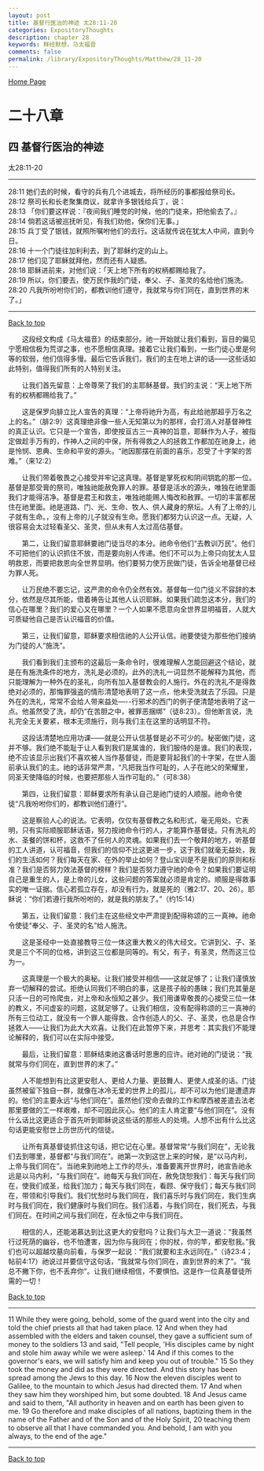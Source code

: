 ```yaml
---
layout: post
title: 基督行医治的神迹 太28:11-20
categories: ExpositoryThoughts
description: chapter 28
keywords: 释经默想，马太福音
comments: false
permalink: /library/ExpositoryThoughts/Matthew/28_11-20
---
```

[ Home Page ]({{site.baseurl}}/index) <br>

<a name="0"></a>
# 二十八章 

## 四 基督行医治的神迹

太28:11-20

***

28:11 她们去的时候，看守的兵有几个进城去，将所经历的事都报给祭司长。<br>
28:12 祭司长和长老聚集商议，就拿许多银钱给兵丁，说：<br>
28:13 「你们要这样说：『夜间我们睡觉的时候，他的门徒来，把他偷去了。』<br>
28:14 倘若这话被巡抚听见，有我们劝他，保你们无事。」<br>
28:15 兵丁受了银钱，就照所嘱咐他们的去行。这话就传说在犹太人中间，直到今日。<br>
28:16 十一个门徒往加利利去，到了耶稣约定的山上。<br>
28:17 他们见了耶稣就拜他，然而还有人疑惑。<br>
28:18 耶稣进前来，对他们说：「天上地下所有的权柄都赐给我了。<br>
28:19 所以，你们要去，使万民作我的门徒，奉父、子、圣灵的名给他们施洗。<br>
28:20 凡我所吩咐你们的，都教训他们遵守，我就常与你们同在，直到世界的末了。」<br>

***

[Back to top](#0)

&emsp;&emsp;这段经文构成《马太福音》的结束部分。祂一开始就让我们看到，盲目的偏见宁愿相信极为荒谬之事，也不愿相信真理。接着它让我们看到，一些门徒心里是何等的软弱，他们信得多慢。最后它告诉我们，我们的主在地上讲的话——这些话如此特别，值得我们所有的人特别关注。

&emsp;&emsp;让我们首先留意：上帝尊荣了我们的主耶稣基督。我们的主说：“天上地下所有的权柄都赐给我了。”

&emsp;&emsp;这是保罗向腓立比人宣告的真理：“上帝将祂升为高，有此给祂那超乎万名之上的名。”（腓2:9）这真理绝非像一些人无知第以为的那样，会打消人对基督神性的真正认识。它只是一个宣告，即使按亘古三一真神的旨意，耶稣作为人子，被指定做趁手万有的，作神人之间的中保，所有得救之人的拯救工作都加在祂身上，祂是怜悯、恩典、生命和平安的源头。“祂因那摆在前面的喜乐，忍受了十字架的苦难。”（来12:2）

&emsp;&emsp;让我们带着敬畏之心接受并牢记这真理。基督是掌死权和阴间钥匙的那一位。基督是那受膏的祭司，唯独祂能赦免罪人的罪。基督是活水的源头，唯独在祂里面我们才能得洁净。基督是君王和救主，唯独祂能赐人悔改和赦罪。一切的丰富都居住在祂里面。祂是道路、门、光、生命、牧人、供人藏身的祭坛。人有了上帝的儿子就有生命。，没有上帝的儿子就没有生命。愿我们都努力认识这一点。无疑，人很容易会太过轻看圣父、圣灵，但从未有人太过高估基督。

&emsp;&emsp;第二，让我们留意耶稣要祂门徒当尽的本分。祂命令他们“去教训万民”。他们不可把他们的认识抓住不放，而是要向别人传递。他们不可以为上帝只向犹太人显明救恩，而要把救恩向全世界显明。他们要努力使万民做门徒，告诉全地基督已经为罪人死。

&emsp;&emsp;让万民绝不要忘记，这严肃的命令仍全然有效。基督每一位门徒义不容辞的本分，依然是尽其所能，借着祷告让其他人认识耶稣。如果我们疏忽这本分，我们的信心在哪里？我们的爱心又在哪里？一个人如果不愿意向全世界显明福音，人就大可质疑他自己是否认识福音的价值。

&emsp;&emsp;第三，让我们留意，耶稣要求相信祂的人公开认信。祂要使徒为那些他们接纳为门徒的人“施洗”。

&emsp;&emsp;我们看到我们主颁布的这最后一条命令时，很难理解人怎能回避这个结论，就是在有施洗条件的地方，洗礼是必须的。此外的洗礼一词显然不能解释为其他，而只能理解为一种外在的圣礼，向所有加入基督教会的人施行。外在的洗礼不是得救绝对必须的，那悔罪强盗的情形清楚地表明了这一点，他未受洗就去了乐园。只是外在的洗礼，常常不会给人带来益处—--行邪术的西门的例子便清楚地表明了这一点。他虽然受了洗，却仍“在苦胆之中，被罪恶捆绑”（徒8:23）。但他断言说，洗礼完全无关要紧，根本无须施行，则与我们主在这里的话明显不符。

&emsp;&emsp;这段话清楚地应用功课——就是公开认信基督是必不可少的。秘密做门徒，这并不够。我们绝不能耻于让人看到我们是属谁的，我们服侍的是谁。我们的表现，绝不应该显示出我们不喜欢被人当作基督徒，而是要背起我们的十字架，在世人面前承认我们的主。祂的话非常严肃，“凡把我当作可耻的，人子在祂父的荣耀里，同圣天使降临的时候，也要把那些人当作可耻的。”（可8:38）

&emsp;&emsp;第四，让我们留意：耶稣要求所有承认自己是祂门徒的人顺服。祂命令使徒“凡我吩咐你们的，都教训他们遵行”。

&emsp;&emsp;这是察验人心的说法。它表明，仅仅有基督教之名和形式，毫无用处。它表明，只有实际顺服耶稣话语，努力按祂命令行的人，才能算作基督徒。只有洗礼的水、圣餐的饼和杯，这救不了任何人的灵魂。如果我们去一个敬拜的地方，听基督的工人讲道，认可福音，但我们的信仰不比这更进一步，这于我们就毫无益处，我们的生活如何？我们每天在家、在外的举止如何？登山宝训是不是我们的原则和标准？我们是否努力效法基督的榜样？我们是否努力遵守祂的命令？如果我们要证明自己是重生的人，是上帝的儿女，这些问题的答案就必须是肯定的。顺服是得救事实的唯一证据。信心若孤立存在，却没有行为，就是死的（雅2:17、20、26）。耶稣说：“你们若遵行我所吩咐的，就是我的朋友了。”（约15:14）

&emsp;&emsp;第五，让我们留意：我们主在这些经文中严肃提到配得称颂的三一真神。祂命令使徒“奉父、子、圣灵的名”给人施洗。

&emsp;&emsp;这是圣经中一处直接教导三位一体这重大教义的伟大经文。它讲到父、子、圣灵是三个不同的位格，讲到这三位都是同等的。有父，有子，有圣灵，然而这三位为一。

&emsp;&emsp;这真理是一个极大的奥秘。让我们接受并相信——这就足够了；让我们谨慎放弃一切解释的尝试。拒绝认同我们不明白的事，这是孩子般的愚昧；我们充其量是只活一日的可怜爬虫，对上帝和永恒知之甚少。我们用谦卑敬畏的心接受三位一体的教义，不问虚妄的问题，这就足够了。让我们相信，没有配得称颂的三一真神的所有三位动工，就没有一个罪人能得救，合作创造人的父、子、圣灵，也总是合作拯救人——让我们为此大大欢喜。让我们在此暂停下来，并思考：其实我们不能理论解释的，我们可以在实际中接受。

&emsp;&emsp;最后，让我们留意：耶稣结束祂这番话时恩惠的应许。祂对祂的门徒说：“我就常与你们同在，直到世界的末了。”

&emsp;&emsp;人不能想到有比这更安慰人、更给人力量、更鼓舞人、更使人成圣的话。门徒虽然被留下独自一群，就像在冰冷无爱的世界上的孤儿，却不可以为他们是遭遗弃的。他们的主要永远“与他们同在”。虽然他们受命去做的工作和摩西被差遣去法老那里要做的工一样艰难，却不可因此灰心。他们的主人肯定要“与他们同在”。没有什么话比这更适合于首先听到耶稣说这些话的那些人的处境。人想不出有什么比这句话更能安慰世上历世历代的信徒。

&emsp;&emsp;让所有真基督徒抓住这句话，把它记在心里。基督常常“与我们同在”，无论我们去到哪里，基督都“与我们同在”。祂第一次到这世上来的时候，是“以马内利，上帝与我们同在”。当祂来到祂地上工作的尽头，准备要离开世界时，祂宣告祂永远是以马内利，“与我们同在”。祂每天与我们同在，赦免饶恕我们：每天与我们同在，使我们成圣，给我们加力；每天与我们同在，看顾、保守我们；每天与我们同在，带领和引导我们。我们忧愁时与我们同在，我们喜乐时与我们同在，我们生病时与我们同在，我们健康时与我们同在。我们活着，与我们同在，我们死去，与我们同在。在时间之间与我们同在，在永恒之中与我们同在。

&emsp;&emsp;相信的人，还能渴慕达到比这更大的安慰吗？让我们与大卫一道说：“我虽然行过死荫的幽谷，也不怕遭害，因为你与我同在；你的杖，你的竿，都安慰我。”我们也可以超越坟墓向前看，与保罗一起说：“我们就要和主永远同在。”（诗23:4；帖前4:17）祂说过并要信守这句话，“我就常与你们同在，直到世界的末了”。“我总不撇下你，也不丢弃你”。让我们继续相信，不要惧怕。这是作一位真基督徒所需的一切！

[Back to top](#0)

***

11 While they were going, behold, some of the guard went into the city and told the chief priests all that had taken place. 12 And when they had assembled with the elders and taken counsel, they gave a sufficient sum of money to the soldiers 13 and said, "Tell people, 'His disciples came by night and stole him away while we were asleep.' 14 And if this comes to the governor's ears, we will satisfy him and keep you out of trouble." 15 So they took the money and did as they were directed. And this story has been spread among the Jews to this day. 16 Now the eleven disciples went to Galilee, to the mountain to which Jesus had directed them. 17 And when they saw him they worshiped him, but some doubted. 18 And Jesus came and said to them, "All authority in heaven and on earth has been given to me. 19 Go therefore and make disciples of all nations, baptizing them in the name of the Father and of the Son and of the Holy Spirit, 20 teaching them to observe all that I have commanded you. And behold, I am with you always, to the end of the age."

***

[Back to top](#0)

